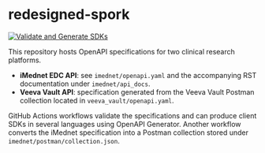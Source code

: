 # redesigned-spork

[![Validate and Generate SDKs](https://github.com/fderuiter/redesigned-spork/actions/workflows/openapi-generate.yml/badge.svg)](https://github.com/fderuiter/redesigned-spork/actions/workflows/openapi-generate.yml)

This repository hosts OpenAPI specifications for two clinical research platforms.

- **iMednet EDC API**: see `imednet/openapi.yaml` and the accompanying RST documentation under `imednet/api_docs`.
- **Veeva Vault API**: specification generated from the Veeva Vault Postman collection located in `veeva_vault/openapi.yaml`.

GitHub Actions workflows validate the specifications and can produce client SDKs in several languages using OpenAPI Generator. Another workflow converts the iMednet specification into a Postman collection stored under `imednet/postman/collection.json`.

